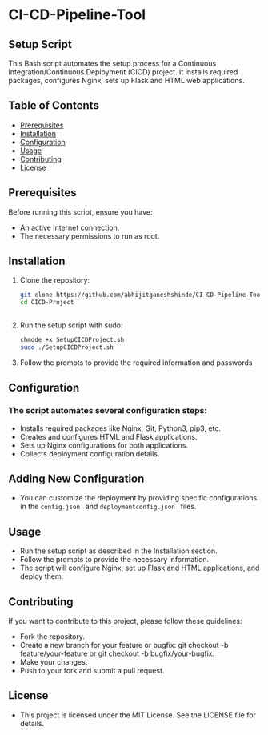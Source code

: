 # CI-CD-Pipeline-Tool

## Setup Script

This Bash script automates the setup process for a Continuous Integration/Continuous Deployment (CICD) project. It installs required packages, configures Nginx, sets up Flask and HTML web applications.

## Table of Contents

- [Prerequisites](#prerequisites)
- [Installation](#installation)
- [Configuration](#configuration)
- [Usage](#usage)
- [Contributing](#contributing)
- [License](#license)

## Prerequisites

Before running this script, ensure you have:

- An active Internet connection.
- The necessary permissions to run as root.

## Installation

1. Clone the repository:

   ```bash
   git clone https://github.com/abhijitganeshshinde/CI-CD-Pipeline-Tool.git
   cd CICD-Project
  
2. Run the setup script with sudo:
  
    ```bash
    chmode +x SetupCICDProject.sh
    sudo ./SetupCICDProject.sh

3. Follow the prompts to provide the required information and passwords

## Configuration

### The script automates several configuration steps:
- Installs required packages like Nginx, Git, Python3, pip3, etc.
- Creates and configures HTML and Flask applications.
- Sets up Nginx configurations for both applications.
- Collects deployment configuration details.

## Adding New Configuration
- You can customize the deployment by providing specific configurations in the  `config.json ` and  `deploymentconfig.json ` files.

## Usage
- Run the setup script as described in the Installation section.
- Follow the prompts to provide the necessary information.
- The script will configure Nginx, set up Flask and HTML applications, and deploy them.

## Contributing
 If you want to contribute to this project, please follow these guidelines:

- Fork the repository.
- Create a new branch for your feature or bugfix: git checkout -b feature/your-feature or git checkout -b bugfix/your-bugfix.
-  Make your changes.
- Push to your fork and submit a pull request.

## License
- This project is licensed under the MIT License. See the LICENSE file for details.
